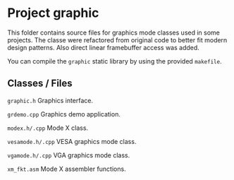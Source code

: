 # Project graphic

This folder contains source files for graphics mode classes used in some
projects. The classe were refactored from original code to better fit modern
design patterns. Also direct linear framebuffer access was added.

You can compile the `graphic` static library by using the provided
`makefile`.

## Classes / Files

`graphic.h` Graphics interface.

`grdemo.cpp` Graphics demo application.

`modex.h/.cpp` Mode X class.

`vesamode.h/.cpp` VESA graphics mode class.

`vgamode.h/.cpp` VGA graphics mode class.

`xm_fkt.asm` Mode X assembler functions.
